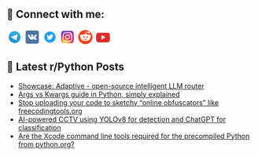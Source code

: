 ## 🔎 Connect with me:
[<img src="https://github.com/bullbesh/bullbesh/blob/main/images/Telegram.png" width="32" height="32" />](https://t.me/bullbesh)
[<img src="https://github.com/bullbesh/bullbesh/blob/main/images/VK.png" width="32" height="32" />](https://vk.com/bullbesh)
[<img src="https://github.com/bullbesh/bullbesh/blob/main/images/Twitter.png" width="32" height="32" />](https://twitter.com/bullbesh1)
[<img src="https://github.com/bullbesh/bullbesh/blob/main/images/Instagram.png" width="32" height="32" />](https://www.instagram.com/bullbesh)
[<img src="https://github.com/bullbesh/bullbesh/blob/main/images/Reddit.png" width="32" height="32" />](https://www.reddit.com/user/bullbesh)
[<img src="https://github.com/bullbesh/bullbesh/blob/main/images/YouTube.png" width="32" height="32" />](https://www.youtube.com/channel/UCtfjRs6uzgq5mfm8S06WTcg)

## 📕 Latest r/Python Posts
<!-- BLOG-POST-LIST:START -->
- [Showcase: Adaptive - open-source intelligent LLM router](https://www.reddit.com/r/Python/comments/1nstx1o/showcase_adaptive_opensource_intelligent_llm/)
- [Args vs Kwargs guide in Python, simply explained](https://www.reddit.com/r/Python/comments/1nstjy2/args_vs_kwargs_guide_in_python_simply_explained/)
- [Stop uploading your code to sketchy “online obfuscators” like freecodingtools.org](https://www.reddit.com/r/Python/comments/1nstje8/stop_uploading_your_code_to_sketchy_online/)
- [AI-powered CCTV using YOLOv8 for detection and ChatGPT for classification](https://www.reddit.com/r/Python/comments/1nssyap/aipowered_cctv_using_yolov8_for_detection_and/)
- [Are the Xcode command line tools required for the precompiled Python from python.org?](https://www.reddit.com/r/Python/comments/1nsj68m/are_the_xcode_command_line_tools_required_for_the/)
<!-- BLOG-POST-LIST:END -->
